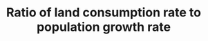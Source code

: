 ---
data_non_statistical: true
goal_meta_link: http://unstats.un.org/sdgs/files/metadata-compilation/Metadata-Goal-11.pdf
graph: null
graph_title: Ratio of land consumption rate to population growth rate
graph_type: null
has_metadata: false
indicator: 11.3.1
indicator_name: Ratio of land consumption rate to population growth rate
indicator_sort_order: 11-03-01
indicator_variable: null
layout: indicator
national_geographical_coverage: United States
permalink: /11-3-1/
published: true
reporting_status: notstarted
sdg_goal: 11
source_active_1: true
source_notes_1: null
source_title_1: null
target: By 2030, enhance inclusive and sustainable urbanization and capacity for participatory,
  integrated and sustainable human settlement planning and management in all countries.
target_id: '11.3'
title: Ratio of land consumption rate to population growth rate
un_custodial_agency: 'UN HABITAT (Partnering Agencies: :UNEP) '
un_designated_tier: '2'
variable_description: null
variable_notes: null
---